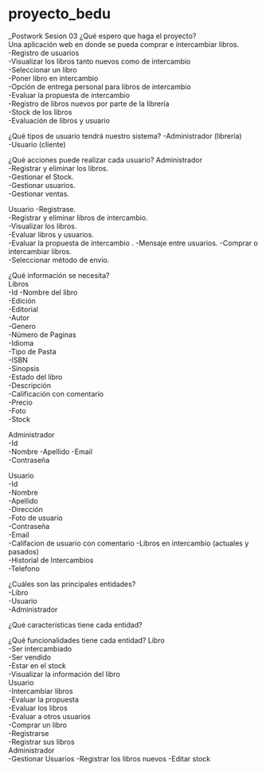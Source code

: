 # proyecto_bedu

_Postwork Sesion 03
¿Qué espero que haga el proyecto?  
Una aplicación web en donde se pueda comprar e intercambiar libros.  
-Registro de usuarios  
-Visualizar los libros tanto nuevos como de intercambio  
-Seleccionar un libro  
-Poner libro en intercambio  
-Opción de entrega personal para libros de intercambio  
-Evaluar la propuesta de intercambio  
-Registro de libros nuevos por parte de la librería  
-Stock de los libros  
-Evaluación de libros y usuario  

¿Qué tipos de usuario tendrá nuestro sistema?
-Administrador (librería)  
-Usuario (cliente)  

¿Qué acciones puede realizar cada usuario?
Administrador  
    -Registrar y eliminar los libros.  
    -Gestionar el Stock.  
    -Gestionar usuarios.  
    -Gestionar ventas.  

Usuario
    -Registrase.  
    -Registrar y eliminar libros de intercambio.  
    -Visualizar los libros.  
    -Evaluar libros y usuarios.  
    -Evaluar la propuesta de intercambio . 
    -Mensaje entre usuarios.
    -Comprar o intercambiar libros.  
    -Seleccionar método de envio.  

¿Qué información se necesita?  
Libros  
    -Id 
    -Nombre del libro  
    -Edición  
    -Editorial  
    -Autor  
    -Genero  
    -Número de Paginas  
    -Idioma  
    -Tipo de Pasta  
    -ISBN  
    -Sinopsis  
    -Estado del libro  
    -Descripción  
    -Calificación con comentario  
    -Precio  
    -Foto  
    -Stock  


Administrador  
    -Id  
    -Nombre 
    -Apellido 
    -Email  
    -Contraseña

Usuario  
    -Id  
    -Nombre  
    -Apellido  
    -Dirección  
    -Foto de usuario  
    -Contraseña  
    -Email  
    -Califacion de usuario con comentario
    -Libros en intercambio (actuales y pasados)  
    -Historial de Intercambios  
    -Telefono  

¿Cuáles son las principales entidades?  
    -Libro  
    -Usuario  
    -Administrador

¿Qué características tiene cada entidad?

¿Qué funcionalidades tiene cada entidad?
Libro  
    -Ser intercambiado  
    -Ser vendido  
    -Estar en el stock  
    -Visualizar la información del libro  
Usuario  
    -Intercambiar libros  
    -Evaluar la propuesta  
    -Evaluar los libros  
    -Evaluar a otros usuarios  
    -Comprar un libro  
    -Registrarse  
    -Registrar sus libros  
Administrador  
    -Gestionar Usuarios
    -Registrar los libros nuevos
    -Editar stock


